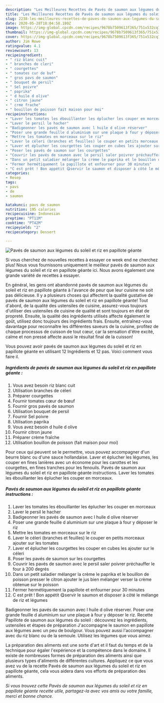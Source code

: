 ```yaml
---
description: "Les Meilleures Recettes de Pavés de saumon aux légumes du soleil et riz en papillote géante"
title: "Les Meilleures Recettes de Pavés de saumon aux légumes du soleil et riz en papillote géante"
slug: 2238-les-meilleures-recettes-de-paves-de-saumon-aux-legumes-du-soleil-et-riz-en-papillote-geante
date: 2020-05-28T18:04:58.180Z
image: https://img-global.cpcdn.com/recipes/9678b7509613f365/751x532cq70/paves-de-saumon-aux-legumes-du-soleil-et-riz-en-papillote-geante-photo-principale-de-la-recette.jpg
thumbnail: https://img-global.cpcdn.com/recipes/9678b7509613f365/751x532cq70/paves-de-saumon-aux-legumes-du-soleil-et-riz-en-papillote-geante-photo-principale-de-la-recette.jpg
cover: https://img-global.cpcdn.com/recipes/9678b7509613f365/751x532cq70/paves-de-saumon-aux-legumes-du-soleil-et-riz-en-papillote-geante-photo-principale-de-la-recette.jpg
author: Jim Rowe
ratingvalue: 4.1
reviewcount: 13
recipeingredient:
- " riz blanc cuit"
- " branches de cleri"
- " courgettes"
- " tomates cur de buf"
- " gros pavs de saumon"
- " bouquet de persil"
- " Sel poivre"
- " paprika"
- " d huile d olive"
- " citron jaune"
- " crme frache"
- " bouillon de poisson fait maison pour moi"
recipeinstructions:
- "Laver les tomates les ébouillanter les éplucher les couper en morceaux"
- "Laver le persil le hacher"
- "Badigeonner les pavés de saumon avec l huile d olive réserver"
- "Poser une grande feuille d aluminium sur une plaque à four y déposer le riz"
- "Mettre les tomates en morceaux sur le riz"
- "Laver le céleri (branches et feuilles) le couper en petits morceaux ajouter sur les tomates"
- "Laver et éplucher les courgettes les couper en cubes les ajouter sur le céleri"
- "Poser les pavés de saumon sur les courgettes"
- "Couvrir les pavés de saumon avec le persil saler poivrer préchauffer le four à 200 degrés"
- "Dans un petit saladier mélanger la crème le paprika et le bouillon de poisson presser le citron ajouter le jus bien mélanger verser la crème obtenue sur le poisson"
- "Fermer hermétiquement la papillote et enfourner pour 30 minutes"
- "C est prêt ! Bon appétit 😋servir le saumon et disposer à côté le mélange de riz et légumes"
categories:
- Resep
tags:
- pavs
- de
- saumon

katakunci: pavs de saumon 
nutrition: 195 calories
recipecuisine: Indonesian
preptime: "PT11M"
cooktime: "PT42M"
recipeyield: "2"
recipecategory: Dessert

---
```



![Pavés de saumon aux légumes du soleil et riz en papillote géante](https://img-global.cpcdn.com/recipes/9678b7509613f365/751x532cq70/paves-de-saumon-aux-legumes-du-soleil-et-riz-en-papillote-geante-photo-principale-de-la-recette.jpg)

Si vous cherchez de nouvelles recettes à essayer ce week end ne cherchez plus! Nous vous fournissons uniquement le meilleur pavés de saumon aux légumes du soleil et riz en papillote géante ici. Nous avons également une grande variété de recettes à essayer.

En général, les gens ont abandonné pavés de saumon aux légumes du soleil et riz en papillote géante à l'avance de peur que leur cuisine ne soit pas délicieuse. Il y a plusieurs choses qui affectent la qualité gustative de pavés de saumon aux légumes du soleil et riz en papillote géante! Tout d'abord, de la qualité des ustensiles de cuisine, assurez-vous toujours d'utiliser des ustensiles de cuisine de qualité et sont toujours en état de propreté. Ensuite, la qualité des ingrédients utilisés affecte également le goût, utilisez donc toujours des ingrédients frais. Ensuite, entraînez-vous davantage pour reconnaître les différentes saveurs de la cuisine, profitez de chaque processus de cuisson de tout cœur, car la sensation d'être excité, calme et non pressé affecte aussi le résultat final de la cuisson!

<!--inarticleads1-->

Vous pouvez avoir pavés de saumon aux légumes du soleil et riz en papillote géante en utilisant 12 Ingrédients et 12 pas. Voici comment vous faire il.

##### Ingrédients de pavés de saumon aux légumes du soleil et riz en papillote géante :

1. Vous avez besoin  riz blanc cuit
1. Utilisation  branches de céleri
1. Préparer  courgettes
1. Fournir  tomates cœur de bœuf
1. Fournir  gros pavés de saumon
1. Utilisation  bouquet de persil
1. Fournir  Sel poivre
1. Utilisation  paprika
1. Vous avez besoin  d huile d olive
1. Fournir  citron jaune
1. Préparer  crème fraîche
1. Utilisation  bouillon de poisson (fait maison pour moi)


Pour ceux qui peuvent se le permettre, vous pouvez accompagner d&#39;un beurre blanc ou d&#39;une sauce hollandaise. Laver et éplucher les légumes, les couper en fines lanières avec un économe pour les carottes et les courgettes, en fines tranches pour les fenouils. Pavés de saumon aux légumes du soleil et riz en papillote géante instructions. Laver les tomates les ébouillanter les éplucher les couper en morceaux. 

<!--inarticleads2-->

##### Pavés de saumon aux légumes du soleil et riz en papillote géante instructions :

1. Laver les tomates les ébouillanter les éplucher les couper en morceaux
1. Laver le persil le hacher
1. Badigeonner les pavés de saumon avec l huile d olive réserver
1. Poser une grande feuille d aluminium sur une plaque à four y déposer le riz
1. Mettre les tomates en morceaux sur le riz
1. Laver le céleri (branches et feuilles) le couper en petits morceaux ajouter sur les tomates
1. Laver et éplucher les courgettes les couper en cubes les ajouter sur le céleri
1. Poser les pavés de saumon sur les courgettes
1. Couvrir les pavés de saumon avec le persil saler poivrer préchauffer le four à 200 degrés
1. Dans un petit saladier mélanger la crème le paprika et le bouillon de poisson presser le citron ajouter le jus bien mélanger verser la crème obtenue sur le poisson
1. Fermer hermétiquement la papillote et enfourner pour 30 minutes
1. C est prêt ! Bon appétit 😋servir le saumon et disposer à côté le mélange de riz et légumes


Badigeonner les pavés de saumon avec l huile d olive réserver. Poser une grande feuille d aluminium sur une plaque à four y déposer le riz. Recette Papillote de saumon aux légumes du soleil : découvrez les ingrédients, ustensiles et étapes de préparation J&#39;accompagne le saumon en papillote aux légumes avec un peu de boulgour. Vous pouvez aussi l&#39;accompagner avec du riz blanc ou de la semoule. Utilisez les légumes que vous aimez. 

<!--inarticleads1-->

<p>
La préparation des aliments est une sorte d'art et il faut du temps et de la technique pour égaler l'expérience et la compétence dans le domaine. Il existe de nombreuses formes de préparation des aliments ainsi que plusieurs types d'aliments de différentes cultures. Appliquez ce que vous avez vu de la recette Pavés de saumon aux légumes du soleil et riz en papillote géante, cela vous aidera dans vos efforts de préparation des aliments.
</p>

<p>
<i>Si vous trouvez cette Pavés de saumon aux légumes du soleil et riz en papillote géante recette utile, partagez-la avec vos amis ou votre famille, merci et bonne chance.</i>
</p>
